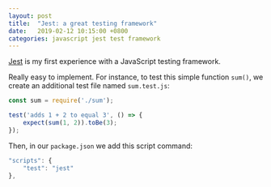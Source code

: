 ```yaml
---
layout: post
title:  "Jest: a great testing framework"
date:   2019-02-12 10:15:00 +0800
categories: javascript jest test framework
---
```

[Jest](https://jestjs.io/en/) is my first experience with a JavaScript testing framework.

Really easy to implement. For instance, to test this simple function `sum()`, we create an additional test file named `sum.test.js`:

```JavaScript
const sum = require('./sum');

test('adds 1 + 2 to equal 3', () => {
    expect(sum(1, 2)).toBe(3);
});
```

Then, in our `package.json` we add this script command:

```JavaScript
"scripts": {
    "test": "jest"
},
```
